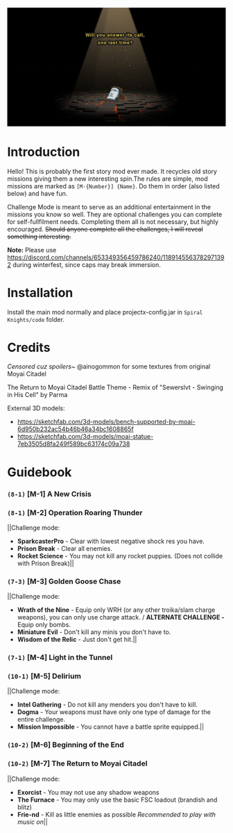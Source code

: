 ![](https://github.com/Crowfunder/Spiral-Knights-Modding/blob/main/mods/The%20Return%20to%20Moyai%20Citadel/moyai_teaser_horizontal_vignette.png?raw=true)


# Introduction
Hello! This is probably the first story mod ever made. It recycles old story missions giving them a new interesting spin.The rules are simple, mod missions are marked as `[M-{Number}] {Name}`. Do them in order (also listed below) and have fun.

Challenge Mode is meant to serve as an additional entertainment in the missions you know so well. They are optional challenges you can complete for self-fullfilment needs. Completing them all is not necessary, but highly encouraged. ~~Should anyone complete all the challenges, I will reveal something interesting.~~

**Note:** Please use https://discord.com/channels/653349356459786240/1189145563782971392 during winterfest, since caps may break immersion.

# Installation
Install the main mod normally and place projectx-config.jar in `Spiral Knights/code` folder.

# Credits
*Censored cuz spoilers~*
@ainogommon for some textures from original Moyai Citadel

The Return to Moyai Citadel Battle Theme - Remix of "Sewerslvt - Swinging in His Cell" by Parma

External 3D models:
- https://sketchfab.com/3d-models/bench-supported-by-moai-6d950b232ac54b46b46a34bc1608865f
- https://sketchfab.com/3d-models/moai-statue-7eb3505d8fa249f589bc63174c09a738


# Guidebook

### `(8-1)` [M-1] A New Crisis

### `(8-1)` [M-2] Operation Roaring Thunder
||Challenge mode:
- **SparkcasterPro** - Clear with lowest negative shock res you have.
- **Prison Break** - Clear all enemies.
- **Rocket Science** - You may not kill any rocket puppies. (Does not collide with Prison Break)||

### `(7-3)` [M-3] Golden Goose Chase
||Challenge mode:
- **Wrath of the Nine** - Equip only WRH (or any other troika/slam charge weapons), you can only use charge attack. / **ALTERNATE CHALLENGE -** Equip only bombs. 
- **Miniature Evil** - Don't kill any minis you don't have to.
- **Wisdom of the Relic** - Just don't get hit.||

### `(7-1)` [M-4] Light in the Tunnel

### `(10-1)` [M-5] Delirium
||Challenge mode:
- **Intel Gathering** - Do not kill any menders you don't have to kill.
- **Dogma** - Your weapons must have only one type of damage for the entire challenge.
- **Mission Impossible** - You cannot have a battle sprite equipped.||

### `(10-2)` [M-6] Beginning of the End

### `(10-2)` [M-7] The Return to Moyai Citadel
||Challenge mode:
- **Exorcist** - You may not use any shadow weapons
- **The Furnace** - You may only use the basic FSC loadout (brandish and blitz)
- **Frie-nd** - Kill as little enemies as possible
*Recommended to play with music on*||
